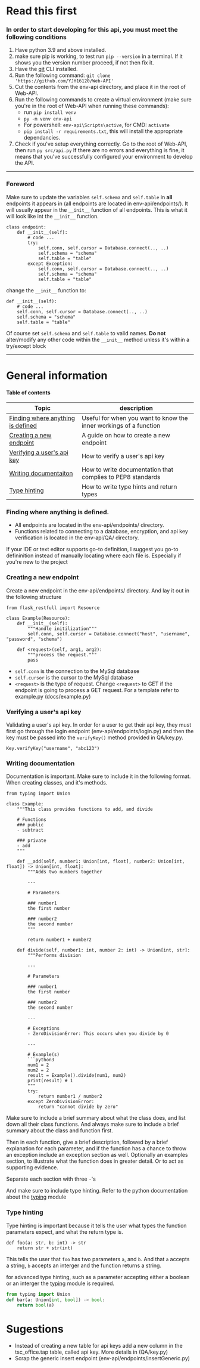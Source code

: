 # Read this first
### In order to start developing for this api, you must meet the following conditions
1. Have python 3.9 and above installed.
2. make sure pip is working, to test run `pip --version` in a terminal. If it shows you the version number proceed, if not then fix it.
3. Have the [git](https://git-scm.com/downloads) CLI installed.
4. Run the following command:  `git clone 'https://github.com/YJH16120/Web-API'`
5. Cut the contents from the env-api directory, and place it in the root of Web-API.
6. Run the following commands to create a virtual environment (make sure you're in the root of Web-API when running these commands):
    - run `pip install venv`
    - `py -m venv env-api`
    - For powershell: `env-api\Scripts\active`, for CMD: `activate`
    - `pip install -r requirements.txt`, this will install the appropriate dependancies.
7. Check if you've setup everything correctly. Go to the root of Web-API, then run `py src/api.py`
If there are no errors and everything is fine, it means that you've successfully configured your environment to develop the API.

---
### Foreword
Make sure to update the variables `self.schema` and `self.table` in **all** endpoints it appears in (all endpoints are located in env-api/endpoints/). It will usually appear in the `__init__` function of all endpoints. This is what it will look like int the `__init__` function.

```python3
class endpoint:
    def __init__(self):
        # code ...
        try: 
            self.conn, self.cursor = Database.connect(.., ..)
            self.schema = "schema"
            self.table = "table"
        except Exception:
            self.conn, self.cursor = Database.connect(.., ..)
            self.schema = "schema"
            self.table = "table"
```

change the `__init__` function to:
```python3
def __init__(self):
    # code ...
    self.conn, self.cursor = Database.connect(.., ..)
    self.schema = "schema"
    self.table = "table"
```

Of course set `self.schema` and `self.table` to valid names. **Do not** alter/modify any other code within the `__init__` method unless it's within a try/except block

---

# General information 

#### Table of contents
Topic | description |
--- | ---- |
|[Finding where anything is defined](https://github.com/YJH16120/Web-API#finding-where-anything-is-defined) | Useful for when you want to know the inner workings of a function |
| [Creating a new endpoint](https://github.com/YJH16120/Web-API#creating-a-new-endpoint) | A guide on how to create a new endpoint |
| [Verifying a user's api key](https://github.com/YJH16120/Web-API#verifying-a-users-api-key) | How to verify a user's api key |
| [Writing documentaiton](https://github.com/YJH16120/Web-API#writing-documentation) | How to write documentation that complies to PEP8 standards |
| [Type hinting](https://github.com/YJH16120/Web-API#type-hinting) | How to write type hints and return types |



### Finding where anything is defined.
- All endpoints are located in the env-api/endpoints/ directory. 
- Functions related to connecting to a database, encryption, and api key verification is located in the env-api/QA/ directory.

If your IDE or text editor supports go-to definition, I suggest you go-to defininition instead of manually locating where each file is. Especially if you're
new to the project

### Creating a new endpoint
Create a new endpoint in the env-api/endpoints/ directory. And lay it out in the following structure
```python3
from flask_restfull import Resource

class Example(Resource):
    def __init__(self):
        """Handle initilization"""
        self.conn, self.cursor = Database.connect("host", "username", "password", "schema")

    def <request>(self, arg1, arg2):
        """process the request."""
        pass
```
- `self.conn` is the connection to the MySql database
- `self.cursor` is the cursor to the MySql database
- `<request>` is the type of request. Change `<request>` to GET if the endpoint is going to process a GET request. For a template refer to example.py (docs/example.py)

### Verifying a user's api key
Validating a user's api key. In order for a user to get their api key, they must first go through the login endpoint (env-api/endpoints/login.py) and then the key must be passed
into the `verifyKey()` method provided in QA/key.py.
```python3
Key.verifyKey("username", "abc123") 
```

### Writing documentation
Documentation is important. Make sure to include it in the following format. When creating classes, and it's methods.
```python3
from typing import Union

class Example:
    """This class provides functions to add, and divide

    # Functions
    ### public
    - subtract 

    ### private
    - add 
    """

    def __add(self, number1: Union[int, float], number2: Union[int, float]) -> Union[int, float]:
        """Adds two numbers together

        ---

        # Parameters
        
        ### number1
        the first number

        ### number2
        the second number
        """

        return number1 + number2

    def divide(self, number1: int, number 2: int) -> Union[int, str]:
        """Performs division

        ---

        # Parameters
        
        ### number1
        the first number

        ### number2
        the second number

        ---

        # Exceptions
        - ZeroDivisionError: This occurs when you divide by 0

        ---

        # Example(s)
        ```python3
        num1 = 2
        num2 = 2
        result = Example().divide(num1, num2)
        print(result) # 1
        """
        try:
            return number1 / number2
        except ZeroDivisionError:
            return "cannot divide by zero"
```
Make sure to include a brief summary about what the class does, and list down all their class functions. And always make sure to include a brief summary about the class and function first.

Then in each function, give a brief description, followed by a brief explanation for each parameter, and if the function has a chance to throw an exception include an exception section as well. Optionally an examples section, to illustrate what the function does in greater detail. Or to act as supporting evidence.

Separate each section with three `-`'s 

And make sure to include type hinting. Refer to the python documentation about the [typing](https://docs.python.org/3/library/typing.html) module

### Type hinting
Type hinting is important because it tells the user what types the function parameters expect, and what the return type is.
```python3
def foo(a: str, b: int) -> str
    return str + str(int)
```
This tells the user that `foo` has two parameters `a`, and `b`. And that `a` accepts a string, `b` accepts an interger and the function returns a string.

for advanced type hinting, such as a parameter accepting either a boolean or an interger the [typing](https://docs.python.org/3/library/typing.html) module is required.
```python
from typing import Union
def bar(a: Union[int, bool]) -> bool:
    return bool(a)
```


# Sugestions
- Instead of creating a new table for api keys add a new column in the tsc_office.tap table, called api key. More details in (QA/key.py)
- Scrap the generic insert endpoint (env-api/endpoints/insertGeneric.py)
